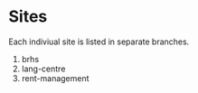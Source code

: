 # Sites

Each indiviual site is listed in separate branches.

1. brhs
2. lang-centre
3. rent-management
